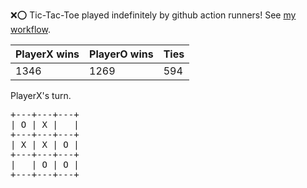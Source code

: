 :x::o: Tic-Tac-Toe played indefinitely by github action runners! See [my workflow](.github/workflows/play.yaml).

|PlayerX wins|PlayerO wins|Ties|
|-|-|-|
|1346|1269|594|

PlayerX's turn.

<pre>
+---+---+---+
| O | X |   |
+---+---+---+
| X | X | O |
+---+---+---+
|   | O | O |
+---+---+---+
</pre>